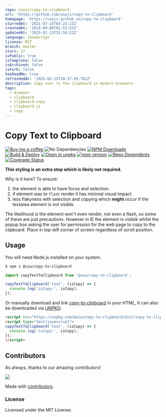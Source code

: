 ```yaml
---
repo: uiwjs/copy-to-clipboard
url: 'https://github.com/uiwjs/copy-to-clipboard'
homepage: 'https://uiwjs.github.io/copy-to-clipboard'
starredAt: '2021-07-25T03:23:23Z'
createdAt: '2018-09-06T01:52:53Z'
updatedAt: '2025-01-13T15:58:22Z'
language: JavaScript
license: MIT
branch: master
stars: 17
isPublic: true
isTemplate: false
isArchived: false
isFork: false
hasReadMe: true
refreshedAt: '2025-02-25T20:37:49.781Z'
description: Copy text to the clipboard in modern browsers
tags:
  - browser
  - clipboard
  - clipboard-copy
  - clipboard-js
  - copy
---
```


Copy Text to Clipboard
===

[![Buy me a coffee](https://img.shields.io/badge/Buy%20me%20a%20coffee-048754?logo=buymeacoffee)](https://jaywcjlove.github.io/#/sponsor) 
![No Dependencies](http://jaywcjlove.github.io/sb/status/no-dependencies.svg)
[![NPM Downloads](https://img.shields.io/npm/dm/@uiw/copy-to-clipboard.svg?style=flat)](https://www.npmjs.com/package/@uiw/copy-to-clipboard)
[![Build & Deploy](https://github.com/uiwjs/copy-to-clipboard/workflows/Build/badge.svg)](https://github.com/uiwjs/react-codemirror/actions)
[![Open in unpkg](https://img.shields.io/badge/Open%20in-unpkg-blue)](https://uiwjs.github.io/npm-unpkg/#/pkg/@uiw/copy-to-clipboard/file/README.md)
[![npm version](https://img.shields.io/npm/v/@uiw/copy-to-clipboard.svg)](https://www.npmjs.com/package/@uiw/copy-to-clipboard)
[![Repo Dependents](https://badgen.net/github/dependents-repo/uiwjs/copy-to-clipboard)](https://github.com/uiwjs/copy-to-clipboard/network/dependents)
[![Coverage Status](https://uiwjs.github.io/copy-to-clipboard/badges.svg)](https://uiwjs.github.io/copy-to-clipboard/lcov-report/)

**This styling is an extra step which is likely not required.**

Why is it here? To ensure:

1. the element is able to have focus and selection.
2. if element was to `flash` render it has minimal visual impact.
3. less flakyness with selection and copying which **might** occur if the textarea element is not visible.

The likelihood is the element won't even render, not even a flash, so some of these are just precautions. However in IE the element is visible whilst the popup box asking the user for permission for the web page to copy to the clipboard. Place in top-left corner of screen regardless of scroll position.

## Usage

You will need Node.js installed on your system.

```bash
$ npm i @uiw/copy-to-clipboard
```

```js
import copyTextToClipboard from '@uiw/copy-to-clipboard';

copyTextToClipboard('test', (isCopy) => {
  console.log('isCopy:', isCopy);
});
```

Or manually download and link [copy-to-clipboard](https://unpkg.com/@uiw/copy-to-clipboard/dist/) in your HTML, It can also be downloaded via [UNPKG](https://unpkg.com/@uiw/copy-to-clipboard/dist/):

```html
<script src="https://unpkg.com/@uiw/copy-to-clipboard/dist/copy-to-clipboard.umd.js"></script>
<script type="text/javascript">
copyTextToClipboard('test', (isCopy) => {
  console.log('isCopy:', isCopy);
});
</script>
```

## Contributors

As always, thanks to our amazing contributors!

<a href="https://github.com/uiwjs/copy-to-clipboard/graphs/contributors">
  <img src="https://uiwjs.github.io/copy-to-clipboard/CONTRIBUTORS.svg" />
</a>

Made with [contributors](https://github.com/jaywcjlove/github-action-contributors).

### License

Licensed under the MIT License.
